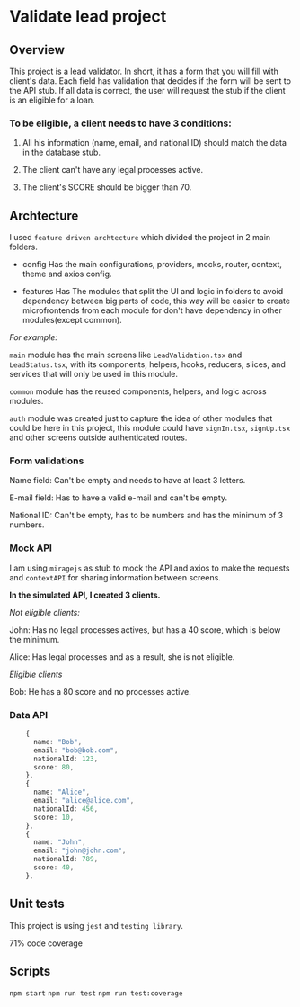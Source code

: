 # Validate lead project

## Overview

This project is a lead validator. In short, it has a form that you will fill with client's data. Each field has validation that decides if the form will be sent to the API stub. If all data is correct, the user will request the stub if the client is an eligible for a loan.

### To be eligible, a client needs to have 3 conditions:

1. All his information (name, email, and national ID) should match the data in the database stub.

2. The client can't have any legal processes active.

3. The client's SCORE should be bigger than 70.

## Archtecture

I used `feature driven archtecture` which divided the project in 2 main folders.

- config
  Has the main configurations, providers, mocks, router, context, theme and axios config.

- features
  Has The modules that split the UI and logic in folders to avoid dependency between big parts of code, this way will be easier to create microfrontends from each module for don't have dependency in other modules(except common).

_For example:_

`main` module has the main screens like `LeadValidation.tsx` and `LeadStatus.tsx`, with its components, helpers, hooks, reducers, slices, and services that will only be used in this module.

`common` module has the reused components, helpers, and logic across modules.

`auth` module was created just to capture the idea of other modules that could be here in this project, this module could have `signIn.tsx`, `signUp.tsx` and other screens outside authenticated routes.

### Form validations

Name field: Can't be empty and needs to have at least 3 letters.

E-mail field: Has to have a valid e-mail and can't be empty.

National ID: Can't be empty, has to be numbers and has the minimum of 3 numbers.

### Mock API

I am using `miragejs` as stub to mock the API and axios to make the requests and `contextAPI` for sharing information between screens.

**In the simulated API, I created 3 clients.**

_Not eligible clients:_

John: Has no legal processes actives, but has a 40 score, which is below the minimum.

Alice: Has legal processes and as a result, she is not eligible.

_Eligible clients_

Bob: He has a 80 score and no processes active.

### Data API

```ts
    {
      name: "Bob",
      email: "bob@bob.com",
      nationalId: 123,
      score: 80,
    },
    {
      name: "Alice",
      email: "alice@alice.com",
      nationalId: 456,
      score: 10,
    },
    {
      name: "John",
      email: "john@john.com",
      nationalId: 789,
      score: 40,
    },
```

## Unit tests

This project is using `jest` and `testing library`.

71% code coverage

## Scripts

`npm start`
`npm run test`
`npm run test:coverage`

